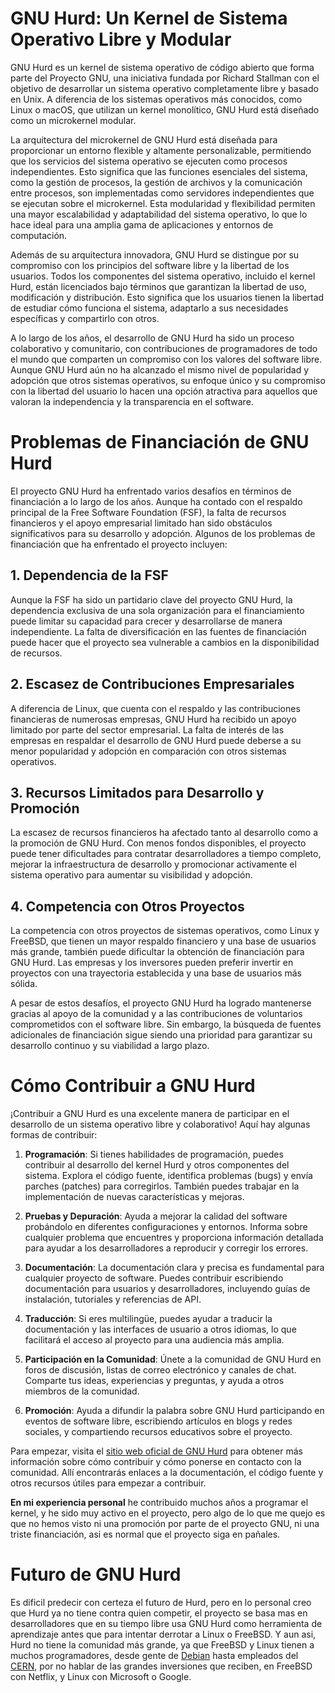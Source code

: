 # GNU Hurd: Un Kernel de Sistema Operativo Libre y Modular

GNU Hurd es un kernel de sistema operativo de código abierto que forma parte del Proyecto GNU, una iniciativa fundada por Richard Stallman con el objetivo de desarrollar un sistema operativo completamente libre y basado en Unix. A diferencia de los sistemas operativos más conocidos, como Linux o macOS, que utilizan un kernel monolítico, GNU Hurd está diseñado como un microkernel modular.

La arquitectura del microkernel de GNU Hurd está diseñada para proporcionar un entorno flexible y altamente personalizable, permitiendo que los servicios del sistema operativo se ejecuten como procesos independientes. Esto significa que las funciones esenciales del sistema, como la gestión de procesos, la gestión de archivos y la comunicación entre procesos, son implementadas como servidores independientes que se ejecutan sobre el microkernel. Esta modularidad y flexibilidad permiten una mayor escalabilidad y adaptabilidad del sistema operativo, lo que lo hace ideal para una amplia gama de aplicaciones y entornos de computación.

Además de su arquitectura innovadora, GNU Hurd se distingue por su compromiso con los principios del software libre y la libertad de los usuarios. Todos los componentes del sistema operativo, incluido el kernel Hurd, están licenciados bajo términos que garantizan la libertad de uso, modificación y distribución. Esto significa que los usuarios tienen la libertad de estudiar cómo funciona el sistema, adaptarlo a sus necesidades específicas y compartirlo con otros.

A lo largo de los años, el desarrollo de GNU Hurd ha sido un proceso colaborativo y comunitario, con contribuciones de programadores de todo el mundo que comparten un compromiso con los valores del software libre. Aunque GNU Hurd aún no ha alcanzado el mismo nivel de popularidad y adopción que otros sistemas operativos, su enfoque único y su compromiso con la libertad del usuario lo hacen una opción atractiva para aquellos que valoran la independencia y la transparencia en el software.

# Problemas de Financiación de GNU Hurd

El proyecto GNU Hurd ha enfrentado varios desafíos en términos de financiación a lo largo de los años. Aunque ha contado con el respaldo principal de la Free Software Foundation (FSF), la falta de recursos financieros y el apoyo empresarial limitado han sido obstáculos significativos para su desarrollo y adopción. Algunos de los problemas de financiación que ha enfrentado el proyecto incluyen:

## 1. Dependencia de la FSF

Aunque la FSF ha sido un partidario clave del proyecto GNU Hurd, la dependencia exclusiva de una sola organización para el financiamiento puede limitar su capacidad para crecer y desarrollarse de manera independiente. La falta de diversificación en las fuentes de financiación puede hacer que el proyecto sea vulnerable a cambios en la disponibilidad de recursos.

## 2. Escasez de Contribuciones Empresariales

A diferencia de Linux, que cuenta con el respaldo y las contribuciones financieras de numerosas empresas, GNU Hurd ha recibido un apoyo limitado por parte del sector empresarial. La falta de interés de las empresas en respaldar el desarrollo de GNU Hurd puede deberse a su menor popularidad y adopción en comparación con otros sistemas operativos.

## 3. Recursos Limitados para Desarrollo y Promoción

La escasez de recursos financieros ha afectado tanto al desarrollo como a la promoción de GNU Hurd. Con menos fondos disponibles, el proyecto puede tener dificultades para contratar desarrolladores a tiempo completo, mejorar la infraestructura de desarrollo y promocionar activamente el sistema operativo para aumentar su visibilidad y adopción.

## 4. Competencia con Otros Proyectos

La competencia con otros proyectos de sistemas operativos, como Linux y FreeBSD, que tienen un mayor respaldo financiero y una base de usuarios más grande, también puede dificultar la obtención de financiación para GNU Hurd. Las empresas y los inversores pueden preferir invertir en proyectos con una trayectoria establecida y una base de usuarios más sólida.

A pesar de estos desafíos, el proyecto GNU Hurd ha logrado mantenerse gracias al apoyo de la comunidad y a las contribuciones de voluntarios comprometidos con el software libre. Sin embargo, la búsqueda de fuentes adicionales de financiación sigue siendo una prioridad para garantizar su desarrollo continuo y su viabilidad a largo plazo.

# Cómo Contribuir a GNU Hurd

¡Contribuir a GNU Hurd es una excelente manera de participar en el desarrollo de un sistema operativo libre y colaborativo! Aquí hay algunas formas de contribuir:

1. **Programación**: Si tienes habilidades de programación, puedes contribuir al desarrollo del kernel Hurd y otros componentes del sistema. Explora el código fuente, identifica problemas (bugs) y envía parches (patches) para corregirlos. También puedes trabajar en la implementación de nuevas características y mejoras.

2. **Pruebas y Depuración**: Ayuda a mejorar la calidad del software probándolo en diferentes configuraciones y entornos. Informa sobre cualquier problema que encuentres y proporciona información detallada para ayudar a los desarrolladores a reproducir y corregir los errores.

3. **Documentación**: La documentación clara y precisa es fundamental para cualquier proyecto de software. Puedes contribuir escribiendo documentación para usuarios y desarrolladores, incluyendo guías de instalación, tutoriales y referencias de API.

4. **Traducción**: Si eres multilingüe, puedes ayudar a traducir la documentación y las interfaces de usuario a otros idiomas, lo que facilitará el acceso al proyecto para una audiencia más amplia.

5. **Participación en la Comunidad**: Únete a la comunidad de GNU Hurd en foros de discusión, listas de correo electrónico y canales de chat. Comparte tus ideas, experiencias y preguntas, y ayuda a otros miembros de la comunidad.

6. **Promoción**: Ayuda a difundir la palabra sobre GNU Hurd participando en eventos de software libre, escribiendo artículos en blogs y redes sociales, y compartiendo recursos educativos sobre el proyecto.

Para empezar, visita el [sitio web oficial de GNU Hurd](https://www.gnu.org/software/hurd/) para obtener más información sobre cómo contribuir y cómo ponerse en contacto con la comunidad. Allí encontrarás enlaces a la documentación, el código fuente y otros recursos útiles para empezar a contribuir.

**En mi experiencia personal** he contribuido muchos años a programar el kernel, y he sido muy activo en el proyecto, pero algo de lo que me quejo es que no hemos visto ni una promoción por parte de el proyecto GNU, ni una triste financiación, asi es normal que el proyecto siga en pañales.

# Futuro de GNU Hurd
Es dificil predecir con certeza el futuro de Hurd, pero en lo personal creo que Hurd ya no tiene contra quien competir, el proyecto se basa mas en desarrolladores que en su tiempo libre usa GNU Hurd como herramienta de aprendizaje antes que para intentar derrotar a Linux o FreeBSD.
Y aun asi, Hurd no tiene la comunidad más grande, ya que FreeBSD y Linux tienen a muchos programadores, desde gente de [Debian](debian.org) hasta empleados del [CERN](home.cern), por no hablar de las grandes inversiones que reciben, en FreeBSD con Netflix, y Linux con Microsoft o Google.

